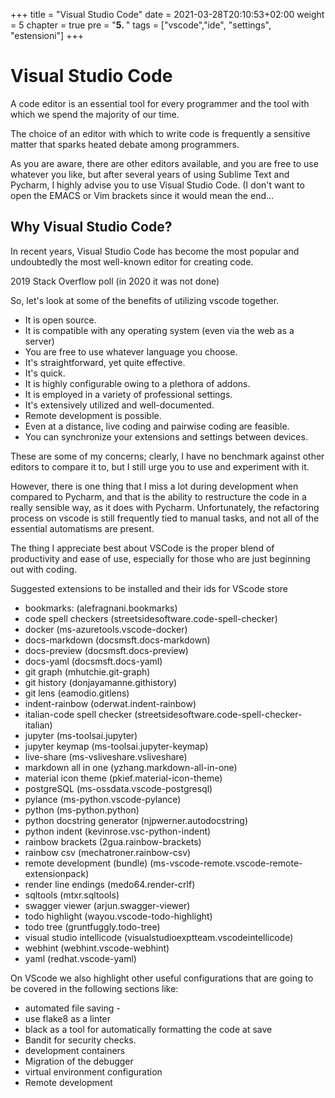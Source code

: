 +++
title = "Visual Studio Code"
date = 2021-03-28T20:10:53+02:00
weight = 5
chapter = true
pre = "<b>5. </b>"
tags = ["vscode","ide", "settings", "estensioni"]
+++
# Visual Studio Code

A code editor is an essential tool for every programmer and the tool with which we spend the majority of our time.

The choice of an editor with which to write code is frequently a sensitive matter that sparks heated debate among programmers.

As you are aware, there are other editors available, and you are free to use whatever you like, but after several years of using Sublime Text and Pycharm, I highly advise you to use Visual Studio Code. (I don't want to open the EMACS or Vim brackets since it would mean the end...

## Why Visual Studio Code?

In recent years, Visual Studio Code has become the most popular and undoubtedly the most well-known editor for creating code.

2019 Stack Overflow poll (in 2020 it was not done)

So, let's look at some of the benefits of utilizing vscode together.


- It is open source.
- It is compatible with any operating system (even via the web as a server)
- You are free to use whatever language you choose.
- It's straightforward, yet quite effective.
- It's quick.
- It is highly configurable owing to a plethora of addons.
- It is employed in a variety of professional settings.
- It's extensively utilized and well-documented.
- Remote development is possible.
- Even at a distance, live coding and pairwise coding are feasible.
- You can synchronize your extensions and settings between devices.

These are some of my concerns; clearly, I have no benchmark against other editors to compare it to, but I still urge you to use and experiment with it.

However, there is one thing that I miss a lot during development when compared to Pycharm, and that is the ability to restructure the code in a really sensible way, as it does with Pycharm. Unfortunately, the refactoring process on vscode is still frequently tied to manual tasks, and not all of the essential automatisms are present.

The thing I appreciate best about VSCode is the proper blend of productivity and ease of use, especially for those who are just beginning out with coding.

Suggested extensions to be installed and their ids for VScode store
- bookmarks: (alefragnani.bookmarks)
- code spell checkers (streetsidesoftware.code-spell-checker)
- docker (ms-azuretools.vscode-docker)
- docs-markdown (docsmsft.docs-markdown)
- docs-preview (docsmsft.docs-preview)
- docs-yaml (docsmsft.docs-yaml)
- git graph (mhutchie.git-graph)
- git history (donjayamanne.githistory)
- git lens (eamodio.gitlens)
- indent-rainbow (oderwat.indent-rainbow)
- italian-code spell checker (streetsidesoftware.code-spell-checker-italian)
- jupyter (ms-toolsai.jupyter)
- jupyter keymap (ms-toolsai.jupyter-keymap)
- live-share (ms-vsliveshare.vsliveshare)
- markdown all in one (yzhang.markdown-all-in-one)
- material icon theme (pkief.material-icon-theme)
- postgreSQL (ms-ossdata.vscode-postgresql)
- pylance (ms-python.vscode-pylance)
- python (ms-python.python)
- python docstring generator (njpwerner.autodocstring)
- python indent (kevinrose.vsc-python-indent)
- rainbow brackets (2gua.rainbow-brackets)
- rainbow csv (mechatroner.rainbow-csv)
- remote development (bundle) (ms-vscode-remote.vscode-remote-extensionpack)
- render line endings (medo64.render-crlf)
- sqltools (mtxr.sqltools)
- swagger viewer (arjun.swagger-viewer)
- todo highlight (wayou.vscode-todo-highlight)
- todo tree (gruntfuggly.todo-tree)
- visual studio intellicode (visualstudioexptteam.vscodeintellicode)
- webhint (webhint.vscode-webhint)
- yaml (redhat.vscode-yaml)

On VScode we also highlight other useful configurations that are going to be covered in the following sections like:
- automated file saving -
-  use flake8 as a linter
-  black as a tool for automatically formatting the code at save
- Bandit for security checks.
- development containers
- Migration of the debugger
- virtual environment configuration
- Remote development
